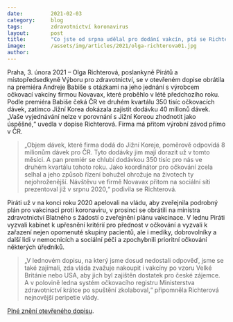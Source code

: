 ```yaml
---
date:         2021-02-03
category:     blog
tags:         zdravotnictví koronavirus
layout:       post
title:        "Co jste od srpna udělal pro dodání vakcín, ptá se Richterová premiéra"
image:        /assets/img/articles/2021/olga-richterova01.jpg
author:       
---
```




 

Praha, 3. února 2021 – Olga Richterová, poslankyně Pirátů a místopředsedkyně Výboru pro zdravotnictví, se v otevřeném dopise obrátila na premiéra Andreje Babiše s otázkami na jeho jednání s výrobcem očkovací vakcíny firmou Novavax, které proběhlo v létě předchozího roku. Podle premiéra Babiše čeká ČR ve druhém kvartálu 350 tisíc očkovacích dávek, zatímco Jižní Korea dokázala zajistit dodávku 40 milionů dávek. „Vaše vyjednávání nelze v porovnání s Jižní Koreou zhodnotit jako úspěšné,“ uvedla v dopise Richterová. Firma má přitom výrobní závod přímo v ČR.

> „Objem dávek, které firma dodá do Jižní Koreje, poměrově odpovídá 8 milionům dávek pro ČR. Tyto dodávky jim mají dorazit už v tomto měsíci. A pan premiér se chlubí dodávkou 350 tisíc pro nás ve druhém kvartálu tohoto roku. Jako koordinátor pro očkování zcela selhal a jeho způsob řízení bohužel ohrožuje na životech ty nejohroženější.  Návštěvu ve firmě Novavax přitom na sociální síti prezentoval již v srpnu 2020,“ podivila se Richterová.

Piráti už v na konci roku 2020 apelovali na vládu, aby zveřejnila podrobný plán pro vakcinaci proti koronaviru, v prosinci se obrátili na ministra zdravotnictví Blatného s žádostí o zveřejnění plánu vakcinace. V lednu Piráti vyzvali kabinet k upřesnění kritérií pro přednost v očkování a vyzvali k zařazení nejen opomenuté skupiny pacientů, ale i mediky, dobrovolníky a další lidi v nemocnicích a sociální péči a zpochybnili prioritní očkování některých úředníků.

> „V lednovém dopisu, na který jsme dosud nedostali odpověď, jsme se také zajímali, zda vláda zvažuje nakoupit i vakcíny po vzoru Velké Británie nebo USA, aby jich byl zajištěn dostatek pro české zájemce. A v polovině ledna systém očkovacího registru Ministerstva zdravotnictví krátce po spuštění zkolaboval,“ připomněla Richterová nejnovější peripetie vlády.


[Plné znění otevřeného dopisu](https://www.pirati.cz/assets/pdf/dopis_babis_novavax.pdf).
